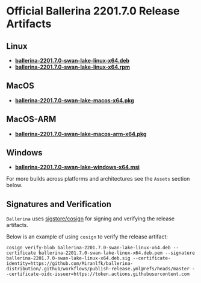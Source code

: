 # Official Ballerina 2201.7.0 Release Artifacts


## Linux

- **[ballerina-2201.7.0-swan-lake-linux-x64.deb](https://github.com/Miranlfk/ballerina-distribution/releases/download/v2201.7.0/ballerina-2201.7.0-swan-lake-linux-x64.deb)**
- **[ballerina-2201.7.0-swan-lake-linux-x64.rpm](https://github.com/Miranlfk/ballerina-distribution/releases/download/v2201.7.0/ballerina-2201.7.0-swan-lake-linux-x64.rpm)**


## MacOS

- **[ballerina-2201.7.0-swan-lake-macos-x64.pkg](https://github.com/Miranlfk/ballerina-distribution/releases/download/v2201.7.0/ballerina-2201.7.0-swan-lake-macos-x64.pkg)**

## MacOS-ARM

- **[ballerina-2201.7.0-swan-lake-macos-arm-x64.pkg](https://github.com/Miranlfk/ballerina-distribution/releases/download/v2201.7.0/ballerina-2201.7.0-swan-lake-macos-arm-x64.pkg)**

## Windows

- **[ballerina-2201.7.0-swan-lake-windows-x64.msi](https://github.com/Miranlfk/ballerina-distribution/releases/download/v2201.7.0/ballerina-2201.7.0-swan-lake-windows-x64.msi)**


For more builds across platforms and architectures see the `Assets` section below.


## Signatures and Verification

`Ballerina` uses [sigstore/cosign](https://github.com/sigstore/cosign) for signing and verifying the release artifacts.


Below is an example of using `cosign` to verify the release artifact:

```
cosign verify-blob ballerina-2201.7.0-swan-lake-linux-x64.deb --certificate ballerina-2201.7.0-swan-lake-linux-x64.deb.pem --signature ballerina-2201.7.0-swan-lake-linux-x64.deb.sig --certificate-identity=https://github.com/Miranlfk/ballerina-distribution/.github/workflows/publish-release.yml@refs/heads/master --certificate-oidc-issuer=https://token.actions.githubusercontent.com
```
